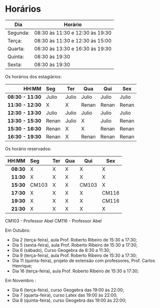 # Horários

Dia      | Horário
-------- | -------
Segunda: | 08:30 às 11:30 e 12:30 às 19:30
Terça:   | 08:30 às 11:30 e 12:30 às 15:00
Quarta:  | 08:30 às 13:30 e 16:30 às 19:30
Quinta:  | 08:30 às 19:30
Sexta:   | 08:30 às 19:30

Os horários dos estagiários:


HH:MM | Seg | Ter | Qua | Qui | Sex
--: | :--- | --- | --- | --- | ---
**08:30 - 11:30** | Julio | Julio | Julio | Julio | Julio
**11:30 - 12:30** |   X   |   X   | Renan | Renan | Renan
**12:30 - 13:30** | Julio | Julio | Julio | Julio | Julio
**13:30 - 15:30** | Renan | Julio |   X   | Julio | Renan
**15:30 - 16:30** | Renan |   X   |   X   | Renan | Renan
**16:30 - 19:30** | Renan |   X   | Renan | Renan | Renan

Os horário reservados:

 HH:MM     |  Seg  |  Ter  |  Qua  |  Qui  | Sex
  --:      | :---  |  ---  |  ---  |  ---  | ---
 **08:30** |   X   |   X   |   X   |   X   |   X
 **11:30** |   X   |   X   |   X   |   X   |   X
 **15:30** | CM103 |   X   |   X   | CM103 |   X
 **17:30** |   X   |   X   |   X   |   X   | CM116
 **19:30** |   X   |   X   |   X   |   X   | CM116
 **21:30** |   X   |   X   |   X   |   X   |   X


CM103 - Professor Abel
CM116 - Professor Abel

Em Outubro:
- Dia 2 (terça-feira), aula Prof. Roberto Ribeiro de 15:30 a 17:30;
- Dia 5 (sexta-feira), aula Prof. Roberto Ribeiro de 15:30 a 17:30;
- Dia 6 (sábado), Curso Geogebra de 8:30 a 11:30;
- Dia 9 (terça-feira), aula Prof. Roberto Ribeiro de 15:30 a 17:30;
- Dia 11 (quinta-feira), projeto de extensão com professores, Prof. Carlos Henrique;
- Dia 16 (terça-feira), aula Prof. Roberto Ribeiro de 15:30 a 17:30;

Em Novembro :
- Dia 6 (terça-feira), curso Geogebra das 19:00 às 22:00;
- Dia 7 (quarta-feira), curso Latex das 19:00 às 22:00;
- Dia 8 (quinta-feira), curso Geogebra das 19:00 às 22:00;

